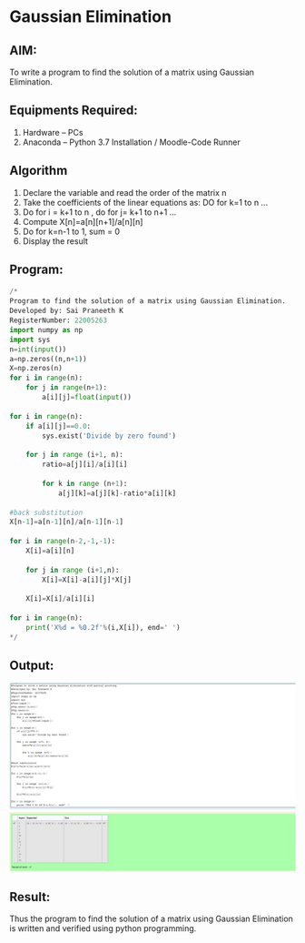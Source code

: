 # Gaussian Elimination

## AIM:
To write a program to find the solution of a matrix using Gaussian Elimination.

## Equipments Required:
1. Hardware – PCs
2. Anaconda – Python 3.7 Installation / Moodle-Code Runner

## Algorithm
1. Declare the variable and read the order of the matrix n
2. Take the coefficients of the linear equations as: DO for k=1 to n ...
3. Do for i = k+1 to n , do for j= k+1 to n+1 ...
4. Compute X[n]=a[n][n+1]/a[n][n]
5. Do for k=n-1 to 1, sum = 0
6. Display the result

## Program:
```python
/*
Program to find the solution of a matrix using Gaussian Elimination.
Developed by: Sai Praneeth K
RegisterNumber: 22005263
import numpy as np
import sys
n=int(input())
a=np.zeros((n,n+1))
X=np.zeros(n)
for i in range(n):
    for j in range(n+1):
        a[i][j]=float(input())
        
for i in range(n):
    if a[i][j]==0.0:
        sys.exist('Divide by zero found')
        
    for j in range (i+1, n):
        ratio=a[j][i]/a[i][i]
        
        for k in range (n+1):
            a[j][k]=a[j][k]-ratio*a[i][k]
            
#back substitution
X[n-1]=a[n-1][n]/a[n-1][n-1]

for i in range(n-2,-1,-1):
    X[i]=a[i][n]
    
    for j in range (i+1,n):
        X[i]=X[i]-a[i][j]*X[j]
    
    X[i]=X[i]/a[i][i]
    
for i in range(n):
    print('X%d = %0.2f'%(i,X[i]), end=' ')
*/
```

## Output:
![MODEL](/Screenshot%20(45).png)


## Result:
Thus the program to find the solution of a matrix using Gaussian Elimination is written and verified using python programming.

